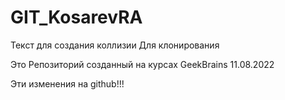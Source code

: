 # GIT_KosarevRA
Текст для создания коллизии
Для клонирования


Это Репозиторий созданный на курсах GeekBrains 11.08.2022

Эти изменения на github!!!
